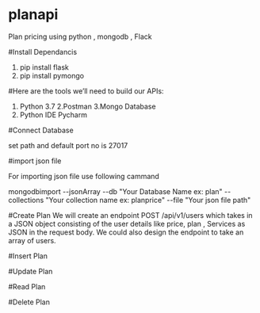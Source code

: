 # planapi
Plan pricing using python  , mongodb , Flack

#Install Dependancis

1) pip install flask
2) pip install pymongo


#Here are the tools we’ll need to build our APIs:

1. Python 3.7
2.Postman
3.Mongo Database
4. Python IDE Pycharm

#Connect Database

set path and default port no is 27017

#import json file

For importing json file use following cammand 

mongodbimport --jsonArray --db "Your Database Name ex: plan"  --collections "Your collection name ex: planprice" --file "Your json file path"


#Create Plan
We will create an endpoint POST /api/v1/users which takes in a JSON object consisting of the user details like price, plan , Services as JSON in the request body. We could also design the endpoint to take an array of users.

#Insert Plan

#Update Plan

#Read Plan

#Delete Plan

